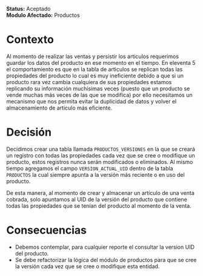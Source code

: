 **Status:** Aceptado
<br>
**Modulo Afectado:** Productos

# Contexto

Al momento de realizar las ventas y persistir los articulos requerimos guardar los datos del producto en ese momento en el tiempo. En eleventa 5 el comportamiento es que en la tabla de articulos se replican todas las propiedades del producto lo cual es muy ineficiente debido a que si un producto rara vez cambia cualquiera de sus propiedades estamos replicando su información muchísimas veces (puesto que un producto se vende muchas más veces de las que se modifica) por ello necesitamos un mecanismo que nos permita evitar la duplicidad de datos y volver el almacenamiento de articulo más eficiente.

# Decisión

Decidimos crear una tabla llamada `PRODUCTOS_VERSIONES` en la que se creará un registro con todas las propiedades cada vez que se cree o modifique un producto, estos registros nunca serán modificados o eliminados. Al mismo tiempo agregamos el campo `VERSION_ACTUAL_UID` dentro de la tabla `PRODUCTOS` la cual siempre apunta a la versión más reciente o en uso del producto.

De esta manera, al momento de crear y almacenar un artículo de una venta cobrada, solo apuntamos al UID de la versión del producto que contiene todas las propiedades que se tenían del producto al momento de la venta.

# Consecuencias

- Debemos contemplar, para cualquier reporte el consultar la version UID del producto.
- Se debe refactorizar la lógica del módulo de productos para que se cree la versión cada vez que se cree o modifique esta entidad.
